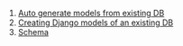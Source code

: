 1. [Auto generate models from existing DB](https://youtu.be/1Qeby9RqnjE)
2. [Creating Django models of an existing DB](https://dev.to/idrisrampurawala/creating-django-models-of-an-existing-db-288m)
3. [Schema](https://www.django-rest-framework.org/api-guide/schemas/)
